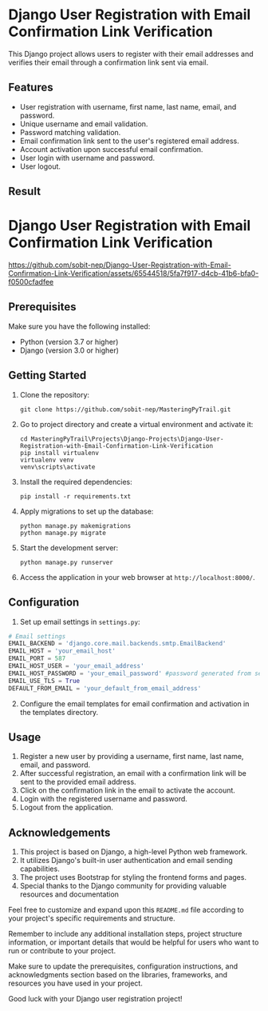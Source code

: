 # Django User Registration with Email Confirmation Link Verification

This Django project allows users to register with their email addresses and verifies their email through a confirmation link sent via email.

## Features

- User registration with username, first name, last name, email, and password.
- Unique username and email validation.
- Password matching validation.
- Email confirmation link sent to the user's registered email address.
- Account activation upon successful email confirmation.
- User login with username and password.
- User logout.
## Result
# Django User Registration with Email Confirmation Link Verification

https://github.com/sobit-nep/Django-User-Registration-with-Email-Confirmation-Link-Verification/assets/65544518/5fa7f917-d4cb-41b6-bfa0-f0500cfadfee



## Prerequisites

Make sure you have the following installed:

- Python (version 3.7 or higher)
- Django (version 3.0 or higher)


## Getting Started

1. Clone the repository:
   ```
   git clone https://github.com/sobit-nep/MasteringPyTrail.git
   ```

2. Go to project directory and create a virtual environment and activate it:
   ```
   cd MasteringPyTrail\Projects\Django-Projects\Django-User-Registration-with-Email-Confirmation-Link-Verification
   pip install virtualenv
   virtualenv venv
   venv\scripts\activate
   ```

3. Install the required dependencies:
   ```
   pip install -r requirements.txt
   ```

4. Apply migrations to set up the database:
   ```
   python manage.py makemigrations
   python manage.py migrate
   ```

5. Start the development server:
   ```
   python manage.py runserver
   ```

6. Access the application in your web browser at `http://localhost:8000/`.

## Configuration

1. Set up email settings in `settings.py`:

```python
# Email settings
EMAIL_BACKEND = 'django.core.mail.backends.smtp.EmailBackend'
EMAIL_HOST = 'your_email_host'
EMAIL_PORT = 587
EMAIL_HOST_USER = 'your_email_address'
EMAIL_HOST_PASSWORD = 'your_email_password' #password generated from security page on manage account section of your email account(search for "App Password")
EMAIL_USE_TLS = True
DEFAULT_FROM_EMAIL = 'your_default_from_email_address'
```

2. Configure the email templates for email confirmation and activation in the templates directory.

## Usage
1. Register a new user by providing a username, first name, last name, email, and password.
2. After successful registration, an email with a confirmation link will be sent to the provided email address.
3. Click on the confirmation link in the email to activate the account.
4. Login with the registered username and password.
5. Logout from the application.


## Acknowledgements
1. This project is based on Django, a high-level Python web framework.
2. It utilizes Django's built-in user authentication and email sending capabilities.
3. The project uses Bootstrap for styling the frontend forms and pages.
4. Special thanks to the Django community for providing valuable resources and documentation


Feel free to customize and expand upon this `README.md` file according to your project's specific requirements and structure.

Remember to include any additional installation steps, project structure information, or important details that would be helpful for users who want to run or contribute to your project.

Make sure to update the prerequisites, configuration instructions, and acknowledgments section based on the libraries, frameworks, and resources you have used in your project.

Good luck with your Django user registration project!


